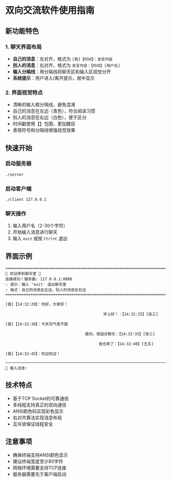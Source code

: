 # 双向交流软件使用指南

## 新功能特色

### 1. 聊天界面布局
- **自己的消息**：左对齐，格式为 `[我]【时间】：发言内容`
- **别人的消息**：右对齐，格式为 `发言内容：【时间】[用户名]`
- **输入分隔线**：用分隔线将聊天区和输入区视觉分开
- **系统提示**：用户进入/离开提示，居中显示

### 2. 界面视觉特点
- 清晰的输入框分隔线，避免混淆
- 自己的消息在左边（青色），符合阅读习惯
- 别人的消息在右边（白色），便于区分
- 时间戳使用【】包围，更加醒目
- 表情符号和分隔线增强视觉效果

## 快速开始

### 启动服务器
```bash
./server
```

### 启动客户端
```bash
./client 127.0.0.1
```

### 聊天操作
1. 输入用户名（2-30个字符）
2. 开始输入消息进行聊天
3. 输入 `exit` 或按 `Ctrl+C` 退出

## 界面示例

```
================================================================================
🎉 欢迎来到聊天室 🎉
连接成功！服务器: 127.0.0.1:8888
💡 提示：输入 'exit' 退出聊天室
💡 格式：自己的消息在左边，别人的消息在右边
================================================================================

[我]【14:32:20】：你好，大家好！

                                           早上好！：【14:32:25】[张三]

[我]【14:32:30】：今天天气真不错

                                   是的，很适合聊天：【14:32:35】[张三]

                                         我也来了：【14:32:40】[王五]

[我]【14:32:45】：欢迎欢迎！

────────────────────────────────────────────────────────────────────────────────
💬 输入消息: 
```

## 技术特点

- 基于TCP Socket的可靠通信
- 多线程支持真正的双向通信
- ANSI颜色码实现彩色显示
- 右对齐算法实现消息布局
- 互斥锁保证线程安全

## 注意事项

- 确保终端支持ANSI颜色显示
- 建议终端宽度至少80字符
- 网络环境需要支持TCP连接
- 服务器需要先于客户端启动
